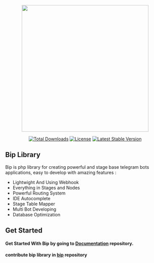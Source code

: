 <p align="center"><a href="https://github.com/biplib/bip" target="_blank"><img src="https://user-images.githubusercontent.com/87861266/222534511-7555ac3a-0de5-4b24-be9a-bb1ee504d4a7.png" width="400"></a></p>
<p align="center">
<a href="https://packagist.org/packages/biplib/bip"><img src="https://img.shields.io/packagist/dt/biplib/bip" alt="Total Downloads"></a>
<a href="https://packagist.org/packages/biplib/bip"><img src="https://img.shields.io/packagist/l/biplib/bip" alt="License"></a>
<a href="https://packagist.org/packages/biplib/bip"><img src="https://img.shields.io/packagist/v/biplib/bip" alt="Latest Stable Version"></a>
</p>

## Bip Library
Bip is php library for creating powerful and stage base telegram bots applications, easy to develop with amazing features :

- Lightwight And Using Webhook
- Everything in Stages and Nodes
- Powerful Routing System
- IDE Autocomplete
- Stage Table Mapper 
- Multi Bot Developing
- Database Optimization


## Get Started
#### Get Started With Bip by going to [Documentation](https://github.com/BipLib/docs) repository.
#### contribute bip library in [bip](https://github.com/BipLib/bip) repository

